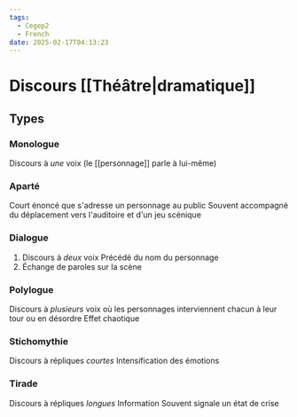 ```yaml
---
tags:
  - Cegep2
  - French
date: 2025-02-17T04:13:23
---
```


# Discours [[Théâtre|dramatique]]

## Types

### Monologue

Discours à *une* voix (le [[personnage]] parle à lui-même)

### Aparté

Court énoncé que s'adresse un personnage au public
Souvent accompagné du déplacement vers l'auditoire et d'un jeu scénique

### Dialogue

1. Discours à *deux* voix
   Précédé du nom du personnage
2. Échange de paroles sur la scène

### Polylogue

Discours à *plusieurs* voix où les personnages interviennent chacun à leur tour ou en désordre
Effet chaotique

### Stichomythie

Discours à répliques *courtes*
Intensification des émotions

### Tirade

Discours à répliques *longues*
Information
Souvent signale un état de crise